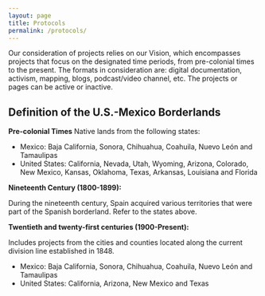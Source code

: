 ```yaml
---
layout: page
title: Protocols
permalink: /protocols/
---
```


Our consideration of projects relies on our Vision, which encompasses projects that focus on the designated time periods, from pre-colonial times to the present. The formats in consideration are: digital documentation, activism, mapping, blogs, podcast/video channel, etc. The projects or pages can be active or inactive.

## Definition of the U.S.-Mexico Borderlands

**Pre-colonial Times**
Native lands from the following states: 

- Mexico: Baja California, Sonora, Chihuahua, Coahuila, Nuevo León and Tamaulipas
- United States: California, Nevada, Utah, Wyoming, Arizona, Colorado, New Mexico, Kansas, Oklahoma, Texas, Arkansas, Louisiana and Florida

**Nineteenth Century (1800-1899):**

During the nineteenth century, Spain acquired various territories that were part of the Spanish borderland. Refer to the states above.

**Twentieth and twenty-first centuries (1900-Present):**

Includes projects from the cities and counties located along the current division line established in 1848.

- Mexico: Baja California, Sonora, Chihuahua, Coahuila, Nuevo León and Tamaulipas
- United States: California, Arizona, New Mexico and Texas
